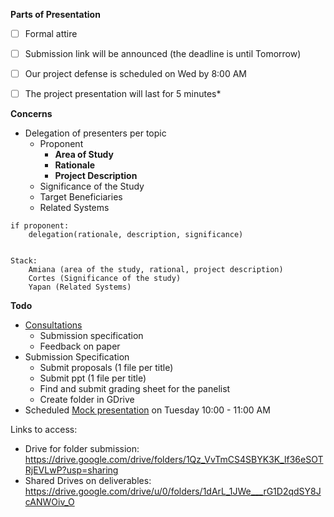 **Parts of Presentation**

- [ ] Formal attire 
- [ ] Submission link will be announced (the deadline is until Tomorrow) 
- [ ] Our project defense is scheduled on Wed by 8:00 AM 
- [ ] The project presentation will last for 5 minutes*



**Concerns**

- Delegation of presenters per topic
  - Proponent
    - **Area of Study**
    - **Rationale**
    - **Project Description** 
  - Significance of the Study
  - Target Beneficiaries
  - Related Systems



```
if proponent:
	delegation(rationale, description, significance)


Stack:
	Amiana (area of the study, rational, project description)
	Cortes (Significance of the study)
	Yapan (Related Systems)
```



**Todo**

- [Consultations](https://feutech-edu-ph.zoom.us/j/99809052576)
  - Submission specification
  - Feedback on paper
- Submission Specification
  - Submit proposals (1 file per title) 
  - Submit ppt (1 file per title)
  - Find and submit grading sheet for the panelist
  - Create folder in GDrive 
- Scheduled [Mock presentation](meet.google.com/uay-tqgh-qba) on Tuesday 10:00 - 11:00 AM 



Links to access:

- Drive for folder submission: https://drive.google.com/drive/folders/1Qz_VvTmCS4SBYK3K_lf36eSOTRjEVLwP?usp=sharing
- Shared Drives on deliverables: https://drive.google.com/drive/u/0/folders/1dArL_1JWe___rG1D2qdSY8JcANWOiv_O


